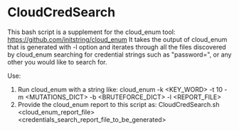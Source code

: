 # CloudCredSearch

This bash script is a supplement for the cloud_enum tool: https://github.com/initstring/cloud_enum
It takes the output of cloud_enum that is generated with -l option and iterates through all the files discovered by cloud_enum searching for credential strings such as "password=", or any other you would like to search for.

Use:
1) Run cloud_enum with a string like: cloud_enum -k <KEY_WORD> -t 10 -m <MUTATIONS_DICT> -b <BRUTEFORCE_DICT> -l <REPORT_FILE>
2) Provide the cloud_enum report to this script as: CloudCredSearch.sh <cloud_enum_report_file> <credentials_search_report_file_to_be_generated>
